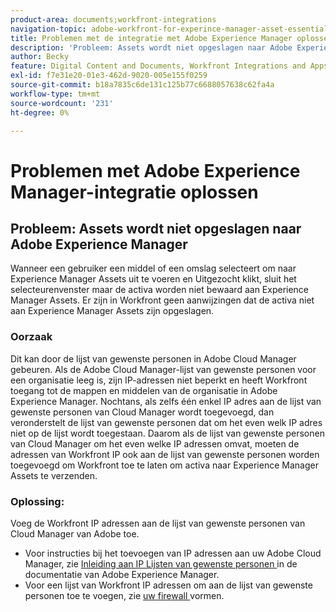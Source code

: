 ```yaml
---
product-area: documents;workfront-integrations
navigation-topic: adobe-workfront-for-experince-manager-asset-essentials
title: Problemen met de integratie met Adobe Experience Manager oplossen
description: 'Probleem: Assets wordt niet opgeslagen naar Adobe Experience Manager'
author: Becky
feature: Digital Content and Documents, Workfront Integrations and Apps
exl-id: f7e31e20-01e3-462d-9020-005e155f0259
source-git-commit: b18a7835c6de131c125b77c6688057638c62fa4a
workflow-type: tm+mt
source-wordcount: '231'
ht-degree: 0%

---
```


# Problemen met Adobe Experience Manager-integratie oplossen

## Probleem: Assets wordt niet opgeslagen naar Adobe Experience Manager

Wanneer een gebruiker een middel of een omslag selecteert om naar Experience Manager Assets uit te voeren en Uitgezocht klikt, sluit het selecteurenvenster maar de activa worden niet bewaard aan Experience Manager Assets. Er zijn in Workfront geen aanwijzingen dat de activa niet aan Experience Manager Assets zijn opgeslagen.

### Oorzaak

Dit kan door de lijst van gewenste personen in Adobe Cloud Manager gebeuren. Als de Adobe Cloud Manager-lijst van gewenste personen voor een organisatie leeg is, zijn IP-adressen niet beperkt en heeft Workfront toegang tot de mappen en middelen van de organisatie in Adobe Experience Manager. Nochtans, als zelfs één enkel IP adres aan de lijst van gewenste personen van Cloud Manager wordt toegevoegd, dan veronderstelt de lijst van gewenste personen dat om het even welk IP adres niet op de lijst wordt toegestaan. Daarom als de lijst van gewenste personen van Cloud Manager om het even welke IP adressen omvat, moeten de adressen van Workfront IP ook aan de lijst van gewenste personen worden toegevoegd om Workfront toe te laten om activa naar Experience Manager Assets te verzenden.

### Oplossing:

Voeg de Workfront IP adressen aan de lijst van gewenste personen van Cloud Manager van Adobe toe.

* Voor instructies bij het toevoegen van IP adressen aan uw Adobe Cloud Manager, zie [ Inleiding aan IP Lijsten van gewenste personen ](https://experienceleague.adobe.com/en/docs/experience-manager-cloud-service/content/implementing/using-cloud-manager/ip-allow-lists/introduction) in de documentatie van Adobe Experience Manager.
* Voor een lijst van Workfront IP adressen om aan de lijst van gewenste personen toe te voegen, zie [ uw firewall ](/help/quicksilver/administration-and-setup/get-started-wf-administration/configure-your-firewall.md) vormen.
